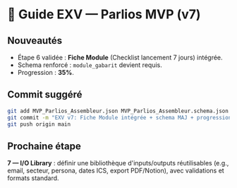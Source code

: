 # 🧭 Guide EXV — Parlios MVP (v7)

## Nouveautés
- Étape 6 validée : **Fiche Module** (Checklist lancement 7 jours) intégrée.
- Schema renforcé : `module_gabarit` devient requis.
- Progression : **35%**.

## Commit suggéré
```bash
git add MVP_Parlios_Assembleur.json MVP_Parlios_Assembleur.schema.json Parlios_MVP_Dashboard.md Checklist_EXV.md
git commit -m "EXV v7: Fiche Module intégrée + schema MAJ + progression 35%"
git push origin main
```

## Prochaine étape
**7 — I/O Library** : définir une bibliothèque d'inputs/outputs réutilisables (e.g., email, secteur, persona, dates ICS, export PDF/Notion), avec validations et formats standard.
